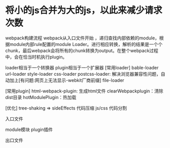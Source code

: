 # 将小的js合并为大的js，以此来减少请求次数

webpack构建流程
webpack从入口文件开始 ，递归查找内部依赖的module，根据module内部rule配置的module Loader。进行相应转换，解析的结果是一个个chunk，最后webpack会将所有的chunk转换为output。在整个webpack过程中，会在恰当时机执行plugin。

loader相当于一个转换器 plugin相当于一个扩展器
[常用loader]
bable-loader
url-loader
style-loader
css-loader
postcss-loader: 解决浏览器兼容性问题，自动加上[有问题:网页上无法显示-webkit厂商前缀]
file-loader


[常用plugin]
html-webpack-plugin: 生成html文件
clearWebpackplugin：清除dist目录
hotModulePlugin：热加载

[优化]
tree-shaking => sideEffects
代码压缩 js/css
代码分割 

入口文件

module模块
plugin插件

出口文件
